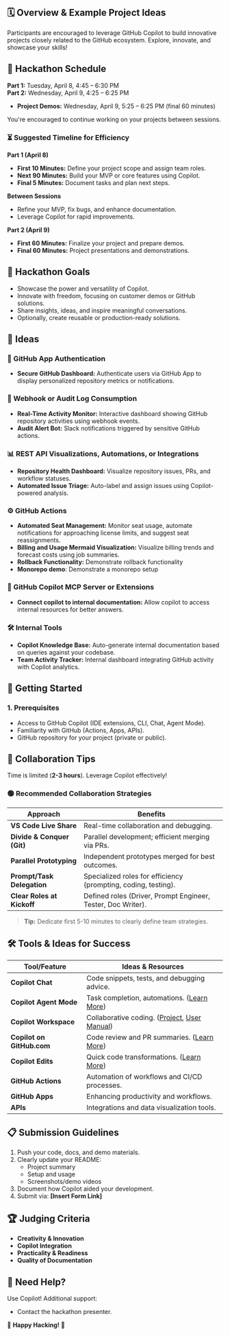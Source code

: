 ## 🗓️ Overview & Example Project Ideas

Participants are encouraged to leverage GitHub Copilot to build innovative projects closely related to the GitHub ecosystem. Explore, innovate, and showcase your skills!

## 📅 Hackathon Schedule

**Part 1:** Tuesday, April 8, 4:45 – 6:30 PM\
**Part 2:** Wednesday, April 9, 4:25 – 6:25 PM

- **Project Demos:** Wednesday, April 9, 5:25 – 6:25 PM (final 60 minutes)

You're encouraged to continue working on your projects between sessions.

### ⏳ Suggested Timeline for Efficiency

**Part 1 (April 8)**

- **First 10 Minutes:** Define your project scope and assign team roles.
- **Next 90 Minutes:** Build your MVP or core features using Copilot.
- **Final 5 Minutes:** Document tasks and plan next steps.

**Between Sessions**

- Refine your MVP, fix bugs, and enhance documentation.
- Leverage Copilot for rapid improvements.

**Part 2 (April 9)**

- **First 60 Minutes:** Finalize your project and prepare demos.
- **Final 60 Minutes:** Project presentations and demonstrations.

## 🎯 Hackathon Goals

- Showcase the power and versatility of Copilot.
- Innovate with freedom, focusing on customer demos or GitHub solutions.
- Share insights, ideas, and inspire meaningful conversations.
- Optionally, create reusable or production-ready solutions.

## 🤯 Ideas

### 🚧 GitHub App Authentication

- **Secure GitHub Dashboard:** Authenticate users via GitHub App to display personalized repository metrics or notifications.

### 📡 Webhook or Audit Log Consumption

- **Real-Time Activity Monitor:** Interactive dashboard showing GitHub repository activities using webhook events.
- **Audit Alert Bot:** Slack notifications triggered by sensitive GitHub actions.

### 📊 REST API Visualizations, Automations, or Integrations

- **Repository Health Dashboard:** Visualize repository issues, PRs, and workflow statuses.
- **Automated Issue Triage:** Auto-label and assign issues using Copilot-powered analysis.

### ⚙️ GitHub Actions

- **Automated Seat Management:** Monitor seat usage, automate notifications for approaching license limits, and suggest seat reassignments.
- **Billing and Usage Mermaid Visualization:** Visualize billing trends and forecast costs using job summaries.
- **Rollback Functionality:** Demonstrate rollback functionality
- **Monorepo demo**: Demonstrate a monorepo setup 

### 🤖 GitHub Copilot MCP Server or Extensions

- **Connect copilot to internal documentation:** Allow copilot to access internal resources for better answers.

### 🛠️ Internal Tools

- **Copilot Knowledge Base:** Auto-generate internal documentation based on queries against your codebase.
- **Team Activity Tracker:** Internal dashboard integrating GitHub activity with Copilot analytics.

## 🚀 Getting Started

### 1. Prerequisites

- Access to GitHub Copilot (IDE extensions, CLI, Chat, Agent Mode).
- Familiarity with GitHub (Actions, Apps, APIs).
- GitHub repository for your project (private or public).

## 👥 Collaboration Tips

Time is limited (**2-3 hours**). Leverage Copilot effectively!

### 🟢 Recommended Collaboration Strategies

| Approach                   | Benefits                                                       |
| -------------------------- | -------------------------------------------------------------- |
| **VS Code Live Share**     | Real-time collaboration and debugging.                         |
| **Divide & Conquer (Git)** | Parallel development; efficient merging via PRs.               |
| **Parallel Prototyping**   | Independent prototypes merged for best outcomes.               |
| **Prompt/Task Delegation** | Specialized roles for efficiency (prompting, coding, testing). |
| **Clear Roles at Kickoff** | Defined roles (Driver, Prompt Engineer, Tester, Doc Writer).   |

> **Tip:** Dedicate first 5-10 minutes to clearly define team strategies.

## 🛠️ Tools & Ideas for Success

| Tool/Feature              | Ideas & Resources                                                                                                                                                |
| ------------------------- | ---------------------------------------------------------------------------------------------------------------------------------------------------------------- |
| **Copilot Chat**          | Code snippets, tests, and debugging advice.                                                                                                                      |
| **Copilot Agent Mode**    | Task completion, automations. ([Learn More](https://code.visualstudio.com/blogs/2025/02/24/introducing-copilot-agent-mode))                                      |
| **Copilot Workspace**     | Collaborative coding. ([Project](https://githubnext.com/projects/copilot-workspace), [User Manual](https://github.com/githubnext/copilot-workspace-user-manual)) |
| **Copilot on GitHub.com** | Code review and PR summaries. ([Learn More](https://docs.github.com/en/copilot/about-github-copilot/github-copilot-features))                                    |
| **Copilot Edits**         | Quick code transformations. ([Learn More](https://code.visualstudio.com/docs/copilot/copilot-edits))                                                             |
| **GitHub Actions**        | Automation of workflows and CI/CD processes.                                                                                                                     |
| **GitHub Apps**           | Enhancing productivity and workflows.                                                                                                                            |
| **APIs**                  | Integrations and data visualization tools.                                                                                                                       |

## 📋 Submission Guidelines

1. Push your code, docs, and demo materials.
2. Clearly update your README:
   - Project summary
   - Setup and usage
   - Screenshots/demo videos
3. Document how Copilot aided your development.
4. Submit via: **[Insert Form Link]**

## 🏆 Judging Criteria

- **Creativity & Innovation**
- **Copilot Integration**
- **Practicality & Readiness**
- **Quality of Documentation**

## 💬 Need Help?

Use Copilot! Additional support:

- Contact the hackathon presenter.

🚀 **Happy Hacking!** 🚀

